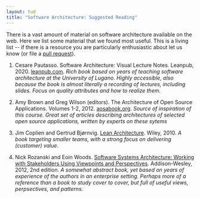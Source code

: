 ```yaml
---
layout: tud
title: "Software Architecture: Suggested Reading"
---
```


There is a vast amount of material on software architecture available on the web.
Here we list some material that we found most useful.
This is a living list -- if there is a resource you are particularly enthusiastic about let us know (or file a [pull request](https://github.com/SERG-Delft/delftswa)).

1. Cesare Pautasso. Software Architecture: Visual Lecture Notes. Leanpub, 2020. [leanpub.com][cesare].
  _Rich book based on years of teaching software architecture at the University of Lugano. Highly accessible, also because the book is almost literally a recording of lectures, including slides. Focus on quality attributes and how to realize them._

1. Amy Brown and Greg Wilson (editors). The Architecture of Open Source Applications. Volumes 1-2, 2012. [aosabook.org][aosabook].
  _Source of inspiration of this course. Great set of articles describing architectures of selected open source applications, written by experts on these sytems_

1. Jim Coplien and Gertrud Bjørnvig. [Lean Architecture][lsa]. Wiley, 2010.
  _A book targeting smaller teams, with a strong focus on delivering (customer) value_.

1. Nick Rozanski and Eoin Woods. [Software Systems Architecture: Working with Stakeholders Using Viewpoints and Perspectives][views]. Addison-Wesley, 2012, 2nd edition.
  _A somewhat abstract book, yet based on years of experience of the authors in an enterprise setting. Perhaps more of a reference than a book to study cover to cover, but full of useful views, perpsectives, and patterns._


[aosabook]: http://aosabook.org/en/index.html
[lsa]: http://www.leansoftwarearchitecture.com/
[views]: https://www.viewpoints-and-perspectives.info/
[cesare]: https://leanpub.com/software-architecture/
